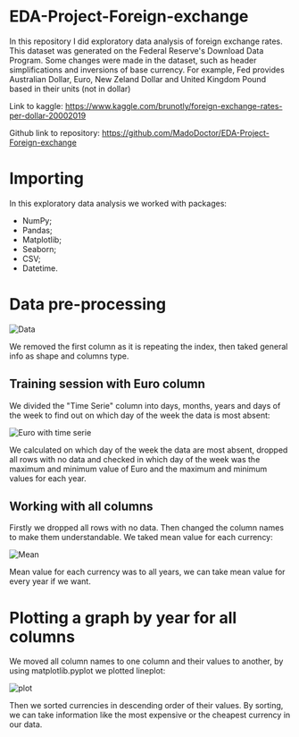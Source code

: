 # EDA-Project-Foreign-exchange
In this repository I did exploratory data analysis of foreign exchange rates. This dataset was generated on the Federal Reserve's Download Data Program. Some changes were made in the dataset, such as header simplifications and inversions of base currency. For example, Fed provides Australian Dollar, Euro, New Zeland Dollar and United Kingdom Pound based in their units (not in dollar)

Link to kaggle: https://www.kaggle.com/brunotly/foreign-exchange-rates-per-dollar-20002019

Github link to repository: https://github.com/MadoDoctor/EDA-Project-Foreign-exchange

# Importing

In this exploratory data analysis we worked with packages:

* NumPy;
* Pandas;
* Matplotlib;
* Seaborn;
* CSV;
* Datetime.

# Data pre-processing

![Data](https://user-images.githubusercontent.com/74544370/115555954-ec39af00-a2d1-11eb-87ca-8aa5d4a8c5db.png)

We removed the first column as it is repeating the index, then taked general info as shape and columns type.

## Training session with Euro column

We divided the "Time Serie" column into days, months, years and days of the week to find out on which day of the week the data is most absent:

![Euro with time serie](https://user-images.githubusercontent.com/74544370/115555909-e04ded00-a2d1-11eb-863f-19c385823e63.png)

We calculated on which day of the week the data are most absent, dropped all rows with no data and checked in which day of the week was the maximum and minimum value of Euro and the maximum and minimum values for each year.

## Working with all columns

Firstly we dropped all rows with no data. Then changed the column names to make them understandable. We taked mean value for each currency:

![Mean](https://user-images.githubusercontent.com/74544370/115555804-c3191e80-a2d1-11eb-8096-9f76fe3adbc3.png)

Mean value for each currency was to all years, we can take mean value for every year if we want.

# Plotting a graph by year for all columns

We moved all column names to one column and their values to another, by using matplotlib.pyplot we plotted lineplot:

![plot](https://user-images.githubusercontent.com/74544370/115556831-e8f2f300-a2d2-11eb-8440-91680d176fcc.png)

Then we sorted currencies in descending order of their values. By sorting, we can take information like the most expensive or the cheapest currency in our data.
